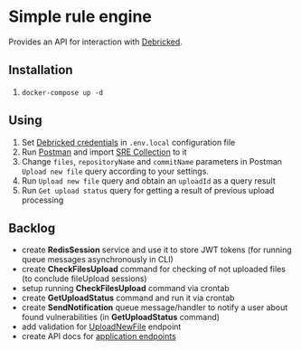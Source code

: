 # Simple rule engine

Provides an API for interaction with [Debricked](https://debricked.com/). 

## Installation
1. ``docker-compose up -d``
   
## Using
1. Set [Debricked credentials](https://debricked.com/docs/integrations/api.html#introduction) in ``.env.local`` configuration file
2. Run [Postman](https://www.postman.com/) and import [SRE Collection](./SRE.postman_collection.json) to it
3. Change ``files``, ``repositoryName`` and ``commitName`` parameters in Postman ``Upload new file`` query according to your settings.
4. Run ``Upload new file`` query and obtain an ``uploadId`` as a query result
5. Run ``Get upload status`` query for getting a result of previous upload processing

## Backlog
- create **RedisSession** service and use it to store JWT tokens (for running queue messages asynchronously in CLI)
- create **CheckFilesUpload** command for checking of not uploaded files (to conclude fileUpload sessions)   
- setup running **CheckFilesUpload** command via crontab
- create **GetUploadStatus** command and run it via crontab  
- create **SendNotification** queue message/handler to notify a user about found vulnerabilities (in **GetUploadStatus** command)
- add validation for [UploadNewFile](./src/Controller/API/V10/UploadNewFileAction.php) endpoint
- create API docs for [application endpoints](./src/Controller/API/V10/)


 